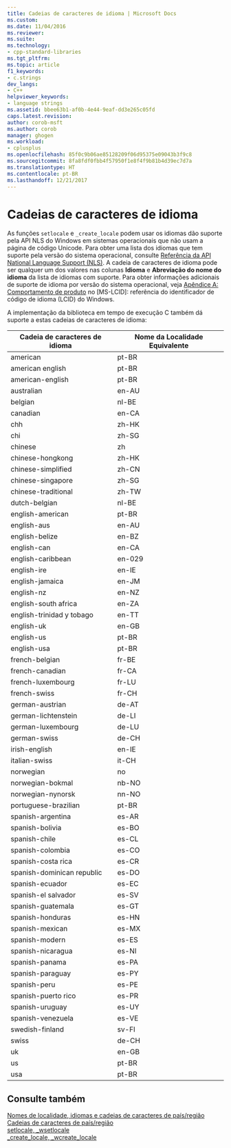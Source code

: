 ```yaml
---
title: Cadeias de caracteres de idioma | Microsoft Docs
ms.custom: 
ms.date: 11/04/2016
ms.reviewer: 
ms.suite: 
ms.technology:
- cpp-standard-libraries
ms.tgt_pltfrm: 
ms.topic: article
f1_keywords:
- c.strings
dev_langs:
- C++
helpviewer_keywords:
- language strings
ms.assetid: bbee63b1-af0b-4e44-9eaf-dd3e265c05fd
caps.latest.revision: 
author: corob-msft
ms.author: corob
manager: ghogen
ms.workload:
- cplusplus
ms.openlocfilehash: 85f0c9b06ae85128209f06d95375e09043b3f9c8
ms.sourcegitcommit: 8fa8fdf0fbb4f57950f1e8f4f9b81b4d39ec7d7a
ms.translationtype: HT
ms.contentlocale: pt-BR
ms.lasthandoff: 12/21/2017
---
```

# <a name="language-strings"></a>Cadeias de caracteres de idioma
As funções `setlocale` e `_create_locale` podem usar os idiomas dão suporte pela API NLS do Windows em sistemas operacionais que não usam a página de código Unicode. Para obter uma lista dos idiomas que tem suporte pela versão do sistema operacional, consulte [Referência da API National Language Support (NLS)](https://www.microsoft.com/resources/msdn/goglobal/default.mspx). A cadeia de caracteres de idioma pode ser qualquer um dos valores nas colunas **Idioma** e **Abreviação do nome do idioma** da lista de idiomas com suporte. Para obter informações adicionais de suporte de idioma por versão do sistema operacional, veja [Apêndice A: Comportamento de produto](http://msdn.microsoft.com/goglobal/bb896001.aspx) no [MS-LCID]: referência do identificador de código de idioma (LCID) do Windows.   
  
A implementação da biblioteca em tempo de execução C também dá suporte a estas cadeias de caracteres de idioma:  
  
|Cadeia de caracteres de idioma|Nome da Localidade Equivalente|  
|---------------------|----------------------------|  
|american|pt-BR|  
|american english|pt-BR|  
|american-english|pt-BR|  
|australian|en-AU|  
|belgian|nl-BE|  
|canadian|en-CA|  
|chh|zh-HK|  
|chi|zh-SG|  
|chinese|zh|  
|chinese-hongkong|zh-HK|  
|chinese-simplified|zh-CN|  
|chinese-singapore|zh-SG|  
|chinese-traditional|zh-TW|  
|dutch-belgian|nl-BE|  
|english-american|pt-BR|  
|english-aus|en-AU|  
|english-belize|en-BZ|  
|english-can|en-CA|  
|english-caribbean|en-029|  
|english-ire|en-IE|  
|english-jamaica|en-JM|  
|english-nz|en-NZ|  
|english-south africa|en-ZA|  
|english-trinidad y tobago|en-TT|  
|english-uk|en-GB|  
|english-us|pt-BR|  
|english-usa|pt-BR|  
|french-belgian|fr-BE|  
|french-canadian|fr-CA|  
|french-luxembourg|fr-LU|  
|french-swiss|fr-CH|  
|german-austrian|de-AT|  
|german-lichtenstein|de-LI|  
|german-luxembourg|de-LU|  
|german-swiss|de-CH|  
|irish-english|en-IE|  
|italian-swiss|it-CH|  
|norwegian|no|  
|norwegian-bokmal|nb-NO|  
|norwegian-nynorsk|nn-NO|  
|portuguese-brazilian|pt-BR|  
|spanish-argentina|es-AR|  
|spanish-bolivia|es-BO|  
|spanish-chile|es-CL|  
|spanish-colombia|es-CO|  
|spanish-costa rica|es-CR|  
|spanish-dominican republic|es-DO|  
|spanish-ecuador|es-EC|  
|spanish-el salvador|es-SV|  
|spanish-guatemala|es-GT|  
|spanish-honduras|es-HN|  
|spanish-mexican|es-MX|  
|spanish-modern|es-ES|  
|spanish-nicaragua|es-NI|  
|spanish-panama|es-PA|  
|spanish-paraguay|es-PY|  
|spanish-peru|es-PE|  
|spanish-puerto rico|es-PR|  
|spanish-uruguay|es-UY|  
|spanish-venezuela|es-VE|  
|swedish-finland|sv-FI|  
|swiss|de-CH|  
|uk|en-GB|  
|us|pt-BR|  
|usa|pt-BR|  
  
## <a name="see-also"></a>Consulte também  
 [Nomes de localidade, idiomas e cadeias de caracteres de país/região](../c-runtime-library/locale-names-languages-and-country-region-strings.md)   
 [Cadeias de caracteres de país/região](../c-runtime-library/country-region-strings.md)   
 [setlocale, _wsetlocale](../c-runtime-library/reference/setlocale-wsetlocale.md)   
 [_create_locale, _wcreate_locale](../c-runtime-library/reference/create-locale-wcreate-locale.md)